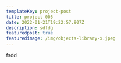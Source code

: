 ```yaml
---
templateKey: project-post
title: project 005
date: 2022-01-21T19:22:57.907Z
description: sdfdg
featuredpost: true
featuredimage: /img/objects-library-x.jpeg
---
```

fsdd